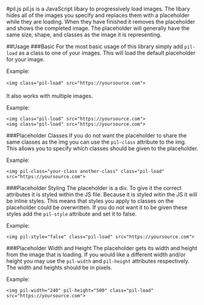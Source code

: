 #pil.js
pil.js is a JavaScript libary to progressively load images. The libary hides all of the images you specify and replaces them with a placeholder while they are loading.
When they have finished it removes the placeholder and shows the completed image. The placeholder will generally have the same size, shape, and classes as the image it
is representing. 

##Usage
###Basic
For the most basic usage of this library simply add `pil-load` as a class to one of your images. This will load the default placeholder for your image. 

Example:
```
<img class="pil-load" src="https://yoursource.com">
```

It also works with multiple images.

Example: 
```
<img class="pil-load" src="https://yoursource.com">
<img class="pil-load" src="https://yoursource.com">
```

###Placeholder Classes
If you do not want the placeholder to share the same classes as the img you can use the `pil-class` attribute to the img. This allows you
to specify which classes should be given to the placeholder.

Example:
```
<img pil-class="your-class another-class" class="pil-load" src="https://yoursource.com">
```

###Placeholder Styling
The placeholder is a div. To give it the correct attributes it is styled within the JS file. Because it is styled witin the JS it will be inline styles.
This means that styles you apply to classes on the placeholder could be overwritten. If you do not want it to be given these
styles add the `pil-style` attribute and set it to false.

Example:
```
<img pil-style="false" class="pil-load" src="https://yoursource.com">
```

###Placeholder Width and Height
The placeholder gets its width and height from the image that is loading. If you would like a different width and/or height you
may use the `pil-width` and `pil-height` attributes respectively. The width and heights should be in pixels.

Example:
```
<img pil-width="240" pil-height="500" class="pil-load" src="https://yoursource.com">
```